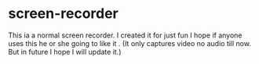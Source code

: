 # screen-recorder
This ia a normal screen recorder. I created it for just fun I hope if anyone uses this he or she going to like it . (It only captures video no audio till now. But in future I hope I will update it.)
